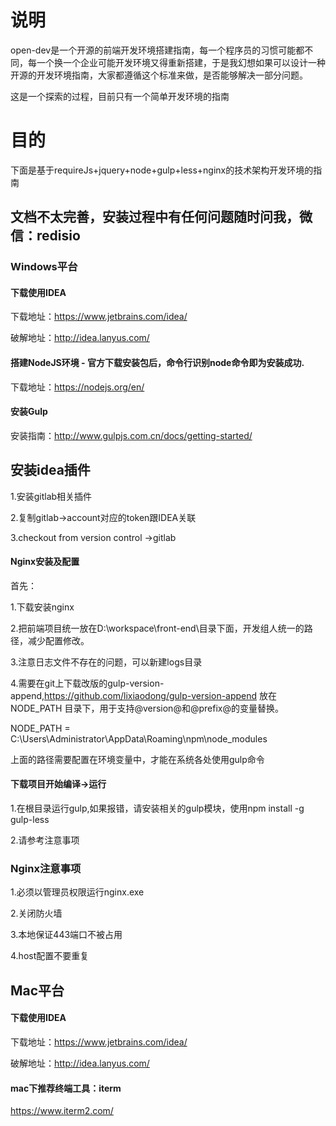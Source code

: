 # 说明

open-dev是一个开源的前端开发环境搭建指南，每一个程序员的习惯可能都不同，每一个换一个企业可能开发环境又得重新搭建，于是我幻想如果可以设计一种开源的开发环境指南，大家都遵循这个标准来做，是否能够解决一部分问题。

这是一个探索的过程，目前只有一个简单开发环境的指南

# 目的



下面是基于requireJs+jquery+node+gulp+less+nginx的技术架构开发环境的指南

## 文档不太完善，安装过程中有任何问题随时问我，微信：redisio

### Windows平台

#### 下载使用IDEA

下载地址：https://www.jetbrains.com/idea/

破解地址：http://idea.lanyus.com/

#### 搭建NodeJS环境  - 官方下载安装包后，命令行识别node命令即为安装成功.

下载地址：https://nodejs.org/en/

#### 安装Gulp

安装指南：http://www.gulpjs.com.cn/docs/getting-started/



## 安装idea插件

  1.安装gitlab相关插件
  
  2.复制gitlab->account对应的token跟IDEA关联
  
  3.checkout from version control ->gitlab
  

#### Nginx安装及配置

首先：

1.下载安装nginx

2.把前端项目统一放在D:\workspace\front-end\目录下面，开发组人统一的路径，减少配置修改。

3.注意日志文件不存在的问题，可以新建logs目录

4.需要在git上下载改版的gulp-version-append,https://github.com/lixiaodong/gulp-version-append
  放在NODE_PATH 目录下，用于支持@version@和@prefix@的变量替换。
  
  NODE_PATH = C:\Users\Administrator\AppData\Roaming\npm\node_modules
  
  上面的路径需要配置在环境变量中，才能在系统各处使用gulp命令
  
#### 下载项目开始编译->运行


1.在根目录运行gulp,如果报错，请安装相关的gulp模块，使用npm install -g gulp-less

2.请参考注意事项



### Nginx注意事项

1.必须以管理员权限运行nginx.exe

2.关闭防火墙

3.本地保证443端口不被占用

4.host配置不要重复



## Mac平台

#### 下载使用IDEA

下载地址：https://www.jetbrains.com/idea/

破解地址：http://idea.lanyus.com/


#### mac下推荐终端工具：iterm

https://www.iterm2.com/






